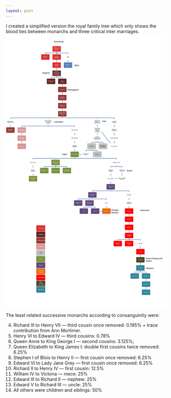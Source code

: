 ```yaml
---
layout: post
---
```


I created a simplified version the royal family tree which only shows the blood ties between monarchs and three critical inter marriages.
![Sl](/assets/Picture1.svg)


The least related successive monarchs according to consanguinity were:

4. Richard III to Henry VII — third cousin once removed: 0.195% + trace contribution from Ann Mortimer.
5. Henry VI to Edward IV — third cousins: 0.78%
6. Queen Anne to King George I — second cousins: 3.125%;
7. Queen Elizabeth to King James I: double first cousins twice removed: 6.25%
8. Stephen I of Blois to Henry II — first cousin once removed: 6.25%
9. Edward VI to Lady Jane Grey — first cousin once removed: 6.25%
10. Richard II to Henry IV — first cousin: 12.5%
11. William IV to Victoria — niece: 25%
12. Edward III to Richard II — nephew: 25%
13. Edward V to Richard III — uncle: 25%
14. All others were children and siblings: 50%
